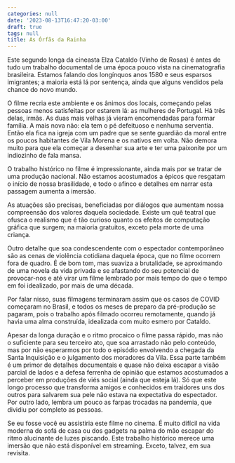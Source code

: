 ```yaml
---
categories: null
date: '2023-08-13T16:47:20-03:00'
draft: true
tags: null
title: As Órfãs da Rainha
---
```


Este segundo longa da cineasta Elza Cataldo (Vinho de Rosas) é antes de tudo um trabalho documental de uma época pouco vista na cinematografia brasileira. Estamos falando dos longínquos anos 1580 e seus esparsos imigrantes; a maioria está lá por sentença, ainda que alguns vendidos pela chance do novo mundo.

O filme recria este ambiente e os ânimos dos locais, começando pelas pessoas menos satisfeitas por estarem lá: as mulheres de Portugal. Há três delas, irmãs. As duas mais velhas já vieram encomendadas para formar família. A mais nova não: ela tem o pé defeituoso e nenhuma serventia. Então ela fica na igreja com um padre que se sente guardião da moral entre os poucos habitantes de Vila Morena e os nativos em volta. Não demora muito para que ela começar a desenhar sua arte e ter uma paixonite por um indiozinho de fala mansa.

O trabalho histórico no filme é impressionante, ainda mais por se tratar de uma produção nacional. Não estamos acostumados a épicos que resgatam o início de nossa brasilidade, e todo o afinco e detalhes em narrar esta passagem aumenta a imersão.

As atuações são precisas, beneficiadas por diálogos que aumentam nossa compreensão dos valores daquela sociedade. Existe um quê teatral que ofusca o realismo que é tão curioso quanto os efeitos de computação gráfica que surgem; na maioria gratuitos, exceto pela morte de uma criança.

Outro detalhe que soa condescendente com o espectador contemporâneo são as cenas de violência cotidiana daquela época, que no filme ocorrem fora de quadro. É de bom tom, mas suaviza a brutalidade, se aproximando de uma novela da vida privada e se afastando do seu potencial de provocar-nos e até virar um filme lembrado por mais tempo do que o tempo em foi idealizado, por mais de uma década.

Por falar nisso, suas filmagens terminaram assim que os casos de COVID começaram no Brasil, e todos os meses de preparo da pré-produção se pagaram, pois o trabalho após filmado ocorreu remotamente, quando já havia uma alma construída, idealizada com muito esmero por Cataldo.

Apesar da longa duração e o ritmo procaico o filme passa rápido, mas não o suficiente para seu terceiro ato, que soa arrastado não pelo conteúdo, mas por não esperarmos por todo o episódio envolvendo a chegada da Santa Inquisição e o julgamento dos moradores da Vila. Essa parte também é um primor de detalhes documentais e quase não deixa escapar a visão parcial de lados e a defesa ferrenha de opinião que estamos acostumados a perceber em produções de viés social (ainda que esteja lá). Só que este longo processo que transforma amigos e conhecidos em traidores uns dos outros para salvarem sua pele não estava na expectativa do espectador. Por outro lado, lembra um pouco as farpas trocadas na pandemia, que dividiu por completo as pessoas.

Se eu fosse você eu assistiria este filme no cinema. É muito difícil na vida moderna do sofá de casa ou dos gadgets na palma do mão escapar do ritmo alucinante de luzes piscando. Este trabalho histórico merece uma imersão que não está disponível em streaming. Exceto, talvez, em sua revisita.